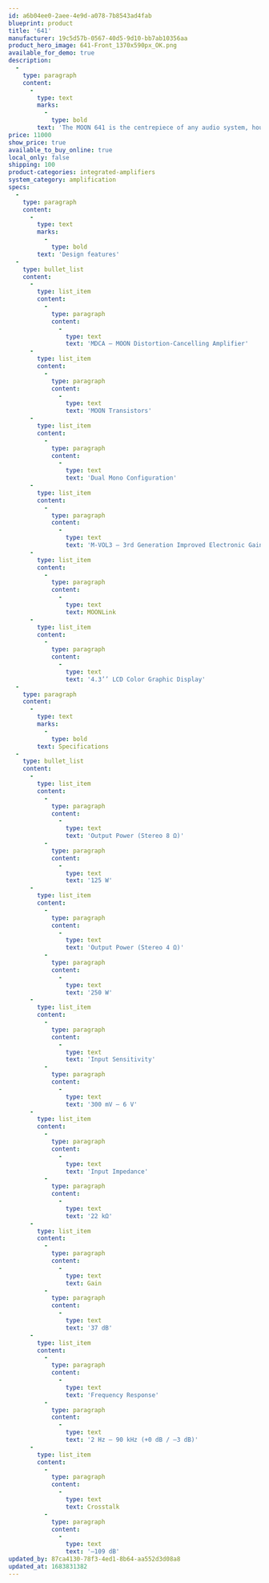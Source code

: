 ```yaml
---
id: a6b04ee0-2aee-4e9d-a078-7b8543ad4fab
blueprint: product
title: '641'
manufacturer: 19c5d57b-0567-40d5-9d10-bb7ab10356aa
product_hero_image: 641-Front_1370x590px_OK.png
available_for_demo: true
description:
  -
    type: paragraph
    content:
      -
        type: text
        marks:
          -
            type: bold
        text: 'The MOON 641 is the centrepiece of any audio system, housing a preamplifier and a power amplifier in a single unit. This thrilling entry point to the North Collection is a truly stunning integrated amplifier showcasing premium MOON design and the latest audio technologies.'
price: 11000
show_price: true
available_to_buy_online: true
local_only: false
shipping: 100
product-categories: integrated-amplifiers
system_category: amplification
specs:
  -
    type: paragraph
    content:
      -
        type: text
        marks:
          -
            type: bold
        text: 'Design features'
  -
    type: bullet_list
    content:
      -
        type: list_item
        content:
          -
            type: paragraph
            content:
              -
                type: text
                text: 'MDCA – MOON Distortion-Cancelling Amplifier'
      -
        type: list_item
        content:
          -
            type: paragraph
            content:
              -
                type: text
                text: 'MOON Transistors'
      -
        type: list_item
        content:
          -
            type: paragraph
            content:
              -
                type: text
                text: 'Dual Mono Configuration'
      -
        type: list_item
        content:
          -
            type: paragraph
            content:
              -
                type: text
                text: 'M-VOL3 – 3rd Generation Improved Electronic Gain Control'
      -
        type: list_item
        content:
          -
            type: paragraph
            content:
              -
                type: text
                text: MOONLink
      -
        type: list_item
        content:
          -
            type: paragraph
            content:
              -
                type: text
                text: '4.3’’ LCD Color Graphic Display'
  -
    type: paragraph
    content:
      -
        type: text
        marks:
          -
            type: bold
        text: Specifications
  -
    type: bullet_list
    content:
      -
        type: list_item
        content:
          -
            type: paragraph
            content:
              -
                type: text
                text: 'Output Power (Stereo 8 Ω)'
          -
            type: paragraph
            content:
              -
                type: text
                text: '125 W'
      -
        type: list_item
        content:
          -
            type: paragraph
            content:
              -
                type: text
                text: 'Output Power (Stereo 4 Ω)'
          -
            type: paragraph
            content:
              -
                type: text
                text: '250 W'
      -
        type: list_item
        content:
          -
            type: paragraph
            content:
              -
                type: text
                text: 'Input Sensitivity'
          -
            type: paragraph
            content:
              -
                type: text
                text: '300 mV – 6 V'
      -
        type: list_item
        content:
          -
            type: paragraph
            content:
              -
                type: text
                text: 'Input Impedance'
          -
            type: paragraph
            content:
              -
                type: text
                text: '22 kΩ'
      -
        type: list_item
        content:
          -
            type: paragraph
            content:
              -
                type: text
                text: Gain
          -
            type: paragraph
            content:
              -
                type: text
                text: '37 dB'
      -
        type: list_item
        content:
          -
            type: paragraph
            content:
              -
                type: text
                text: 'Frequency Response'
          -
            type: paragraph
            content:
              -
                type: text
                text: '2 Hz – 90 kHz (+0 dB / –3 dB)'
      -
        type: list_item
        content:
          -
            type: paragraph
            content:
              -
                type: text
                text: Crosstalk
          -
            type: paragraph
            content:
              -
                type: text
                text: '–109 dB'
updated_by: 87ca4130-78f3-4ed1-8b64-aa552d3d08a8
updated_at: 1683831382
---
```


